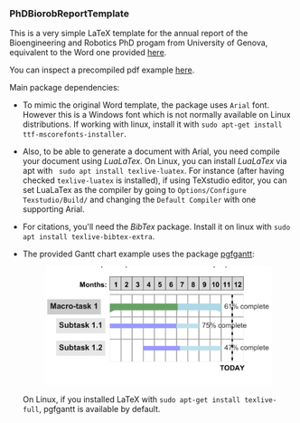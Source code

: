 ### PhDBiorobReportTemplate

This is a very simple LaTeX template for the annual report of the Bioengineering and Robotics PhD progam from University of Genova, equivalent to the Word one provided [here](https://biorob.phd.unige.it/docforms).

You can inspect a precompiled pdf example [here](https://github.com/AndrePatri/PhDBiorobReportTemplate/blob/main/docs/example_empty/phd_biorob_report_template_example.pdf).

Main package dependencies: 
- To mimic the original Word template, the package uses ```Arial``` font. However this is a Windows font which is not normally available on Linux distributions. If working with linux, install it with `sudo apt-get install ttf-mscorefonts-installer`. 
- Also, to be able to generate a document with Arial, you need compile your document using *LuaLaTex*. On Linux, you can install *LuaLaTex* via apt with ``` sudo apt install texlive-luatex```. For instance (after having checked ```texlive-luatex``` is installed), if using TeXstudio editor, you can set LuaLaTex as the compiler by going to ```Options/Configure Texstudio/Build/``` and changing the ```Default Compiler``` with one supporting Arial.
- For citations, you'll need the *BibTex* package. Install it on linux with ```sudo apt install texlive-bibtex-extra```.
- The provided Gantt chart example uses the package [pgfgantt](https://ctan.org/pkg/pgfgantt):

    <div style="text-align:center">
        <img src="docs/imgs/example_gantt.png" alt="drawing" width="400"/>
    </div>  

    On Linux, if you installed LaTeX with ```sudo apt-get install texlive-full```, pgfgantt is available by default.